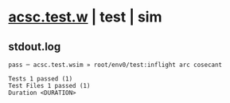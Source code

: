 # [acsc.test.w](../../../../../../examples/tests/sdk_tests/math/acsc.test.w) | test | sim

## stdout.log
```log
pass ─ acsc.test.wsim » root/env0/test:inflight arc cosecant
 
Tests 1 passed (1)
Test Files 1 passed (1)
Duration <DURATION>
```

